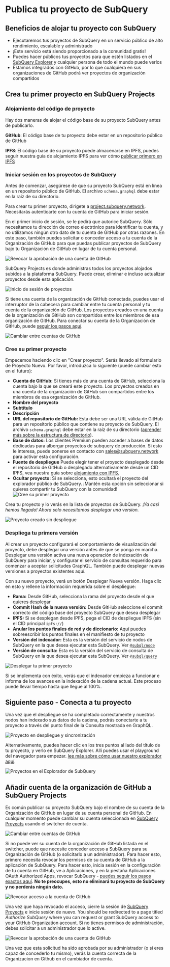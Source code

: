 # Publica tu proyecto de SubQuery

## Beneficios de alojar tu proyecto con SubQuery

- Ejecutaremos tus proyectos de SubQuery en un servicio público de alto rendimiento, escalable y administrado
- ¡Este servicio está siendo proporcionado a la comunidad gratis!
- Puedes hacer públicos tus proyectos para que estén listados en el [SubQuery Explorer](https://explorer.subquery.network) y cualquier persona de todo el mundo puede verlos
- Estamos integrados con GitHub, por lo que cualquiera en sus organizaciones de GitHub podrá ver proyectos de organización compartidos

## Crea tu primer proyecto en SubQuery Projects

### Alojamiento del código de proyecto

Hay dos maneras de alojar el código base de su proyecto SubQuery antes de publicarlo.

**GitHub**: El código base de tu proyecto debe estar en un repositorio público de GitHub

**IPFS**: El código base de su proyecto puede almacenarse en IPFS, puedes seguir nuestra guía de alojamiento IPFS para ver cómo [publicar primero en IPFS](ipfs.md)

### Iniciar sesión en los proyectos de SubQuery

Antes de comenzar, asegúrese de que su proyecto SubQuery está en línea en un repositorio público de GitHub. El archivo `schema.graphql` debe estar en la raíz de su directorio.

Para crear tu primer proyecto, dirígete a [project.subquery.network](https://project.subquery.network). Necesitarás autenticarte con tu cuenta de GitHub para iniciar sesión.

En el primer inicio de sesión, se le pedirá que autorice SubQuery. Sólo necesitamos tu dirección de correo electrónico para identificar tu cuenta, y no utilizamos ningún otro dato de tu cuenta de GitHub por otras razones. En este paso, también puedes solicitar o conceder acceso a tu cuenta de la Organización de GitHub para que puedas publicar proyectos de SubQuery bajo tu Organización de GitHub en lugar de tu cuenta personal.

![Revocar la aprobación de una cuenta de GitHub](/assets/img/project_auth_request.png)

SubQuery Projects es donde administras todos los proyectos alojados subidos a la plataforma SubQuery. Puede crear, eliminar e incluso actualizar proyectos desde esta aplicación.

![Inicio de sesión de proyectos](/assets/img/projects-dashboard.png)

Si tiene una cuenta de la organización de GitHub conectada, puedes usar el interruptor de la cabecera para cambiar entre tu cuenta personal y tu cuenta de la organización de GitHub. Los proyectos creados en una cuenta de la organización de GitHub son compartidos entre los miembros de esa organización de GitHub. Para conectar su cuenta de la Organización de GitHub, puede [seguir los pasos aquí](#add-github-organization-account-to-subquery-projects).

![Cambiar entre cuentas de GitHub](/assets/img/projects-account-switcher.png)

### Cree su primer proyecto

Empecemos haciendo clic en "Crear proyecto". Serás llevado al formulario de Proyecto Nuevo. Por favor, introduzca lo siguiente (puede cambiar esto en el futuro):

- **Cuenta de GitHub:** Si tienes más de una cuenta de GitHub, selecciona la cuenta bajo la que se creará este proyecto. Los proyectos creados en una cuenta de la organización de GitHub son compartidos entre los miembros de esa organización de GitHub.
- **Nombre del proyecto**
- **Subtítulo**
- **Descripción**
- **URL del repositorio de GitHub:** Esta debe ser una URL válida de GitHub para un repositorio público que contiene su proyecto de SubQuery. El archivo `schema.graphql` debe estar en la raíz de su directorio ([aprender más sobre la estructura de directorio](../create/introduction.md#directory-structure)).
- **Base de datos:** Los clientes Premium pueden acceder a bases de datos dedicadas para albergar proyectos de subquery de producción. Si esto le interesa, puede ponerse en contacto con [sales@subquery.network](mailto:sales@subquery.network) para activar esta configuración.
- **Fuente de despliegue** Puede elegir tener el proyecto desplegado desde el repositorio de GitHub o desplegado alternativamente desde un CID IPFS, vea nuestra guía sobre [alojamiento con IPFS.](ipfs.md)
- **Ocultar proyecto:** Si se selecciona, esto ocultará el proyecto del explorador público de SubQuery. ¡Mantén esta opción sin seleccionar si quieres compartir tu SubQuery con la comunidad! ![Cree su primer proyecto](/assets/img/projects-create.png)

Crea tu proyecto y lo verás en la lista de proyectos de SubQuery. _¡Ya casi hemos llegado! Ahora solo necesitamos desplegar una version._

![Proyecto creado sin despliegue](/assets/img/projects-no-deployment.png)

### Despliega tu primera versión

Al crear un proyecto configurará el comportamiento de visualización del proyecto, debe desplegar una versión antes de que se ponga en marcha. Desplegar una versión activa una nueva operación de indexación de SubQuery para iniciar, y configurar el servicio de consultas requerido para comenzar a aceptar solicitudes GraphQL. También puede desplegar nuevas versiones a proyectos existentes aquí.

Con su nuevo proyecto, verá un botón Desplegar Nueva versión. Haga clic en esto y rellene la información requerida sobre el despliegue:

- **Rama:** Desde GitHub, selecciona la rama del proyecto desde el que quieres desplegar
- **Commit Hash de la nueva versión:** Desde GitHub seleccione el commit correcto del código base del proyecto SubQuery que desea desplegar
- **IPFS:** Si se desplegan desde IPFS, pega el CID de despliegue IPFS (sin el CID principal `ipfs://`)
- **Anular los puntos finales de red y de diccionario:** Aquí puedes sobreescribir los puntos finales en el manifiesto de tu proyecto
- **Versión del indexador:** Esta es la versión del servicio de nodos de SubQuery en la que desea ejecutar esta SubQuery. Ver [`@subql/node`](https://www.npmjs.com/package/@subql/node)
- **Versión de consulta:** Esta es la versión del servicio de consulta de SubQuery en la que desea ejecutar esta SubQuery. Ver [`@subql/query`](https://www.npmjs.com/package/@subql/query)

![Desplegar tu primer proyecto](https://static.subquery.network/media/projects/projects-first-deployment.png)

Si se implementa con éxito, verás que el indexador empieza a funcionar e informa de los avances en la indexación de la cadena actual. Este proceso puede llevar tiempo hasta que llegue al 100%.

## Siguiente paso - Conecta a tu proyecto

Una vez que el despliegue se ha completado correctamente y nuestros nodos han indexado sus datos de la cadena, podrás conectarte a tu proyecto a través del punto final de la Consulta mostrada en GraphQL.

![Proyecto en despliegue y sincronización](/assets/img/projects-deploy-sync.png)

Alternativamente, puedes hacer clic en los tres puntos al lado del título de tu proyecto, y verlo en SubQuery Explorer. Allí puedes usar el playground del navegador para empezar. [lee más sobre cómo usar nuestro explorador aquí](../query/query.md).

![Proyectos en el Explorador de SubQuery](/assets/img/projects-explorer.png)

## Añadir cuenta de la organización de GitHub a SubQuery Projects

Es común publicar su proyecto SubQuery bajo el nombre de su cuenta de la Organización de GitHub en lugar de su cuenta personal de GitHub. En cualquier momento puede cambiar su cuenta seleccionada en [SubQuery Proyects](https://project.subquery.network) usando el switcher de cuenta.

![Cambiar entre cuentas de GitHub](/assets/img/projects-account-switcher.png)

Si no puede ver su cuenta de la organización de GitHub listada en el switcher, puede que necesite conceder acceso a SubQuery para su Organización de GitHub (o solicitarlo a un administrador). Para hacer esto, primero necesita revocar los permisos de su cuenta de GitHub a la aplicación de SubQuery. Para hacer esto, inicia sesión en la configuración de tu cuenta en GitHub, ve a Aplicaciones, y en la pestaña Aplicaciones OAuth Authorized Apps, revocar SubQuery - [puedes seguir los pasos exactos aquí](https://docs.github.com/en/github/authenticating-to-github/keeping-your-account-and-data-secure/reviewing-your-authorized-applications-oauth). **No te preocupes, esto no eliminará tu proyecto de SubQuery y no perderás ningún dato.**

![Revocar acceso a la cuenta de GitHub](/assets/img/project_auth_revoke.png)

Una vez que haya revocado el acceso, cierre la sesión de [SubQuery Proyects](https://project.subquery.network) e inicie sesión de nuevo. You should be redirected to a page titled _Authorize SubQuery_ where you can request or grant SubQuery access to your GitHub Organization account. Si no tienes permisos de administración, debes solicitar a un administrador que lo active.

![Revocar la aprobación de una cuenta de GitHub](/assets/img/project_auth_request.png)

Una vez que esta solicitud ha sido aprobada por su administrador (o si eres capaz de concederlo tu mismo), verás la cuenta correcta de la Organizacion en Github en el cambiador de cuenta.

